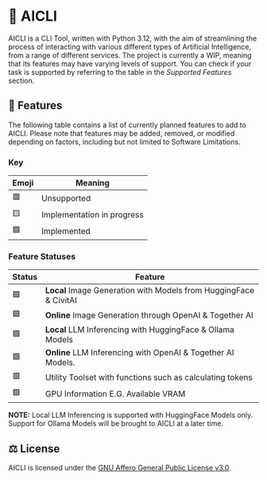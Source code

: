# 🦾 AICLI

AICLI is a CLI Tool, written with Python 3.12, with the aim of streamlining
the process of interacting with various different types of Artificial Intelligence,
from a range of different services. The project is currently a WIP, meaning that
its features may have varying levels of support. You can check if your task is
supported by referring to the table in the *Supported Features* section.

## 🤔 Features

The following table contains a list of currently planned features to add to AICLI.
Please note that features may be added, removed, or modified depending on factors,
including but not limited to Software Limitations.

### Key

| Emoji | Meaning                     |
|-------|-----------------------------|
| 🟥    | Unsupported                 |
| 🟨    | Implementation in progress  |
| 🟩    | Implemented                 |

### Feature Statuses

| Status | Feature                                                           |
|--------|-------------------------------------------------------------------|
| 🟩     | **Local** Image Generation with Models from HuggingFace & CivitAI |
| 🟩     | **Online** Image Generation through OpenAI & Together AI          |
| 🟩     | **Local** LLM Inferencing with HuggingFace & Ollama Models        |
| 🟩     | **Online** LLM Inferencing with OpenAI & Together AI Models.      |
| 🟥     | Utility Toolset with functions such as calculating tokens         |
| 🟩     | GPU Information E.G. Available VRAM                               |

**NOTE:** Local LLM Inferencing is supported with HuggingFace Models only.
Support for Ollama Models will be brought to AICLI at a later time.

## ⚖️ License

AICLI is licensed under the 
[GNU Affero General Public License v3.0](https://choosealicense.com/licenses/agpl-3.0/).